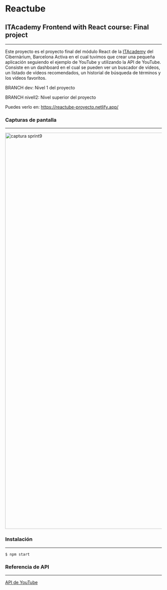 # Reactube

## ITAcademy Frontend with React course: Final project
***

Este proyecto es el proyecto final del módulo React de la [ITAcademy](https://cibernarium.barcelonactiva.cat/web/guest/ficha-actividad?activityId=1053832) del Cibernàrium, Barcelona Activa en el cual tuvimos que crear una pequeña aplicación seguiendo el ejemplo de YouTube y utilizando la API de YouTube. Consiste en un dashboard en el cual se pueden ver un buscador de vídeos, un listado de vídeos recomendados, un historial de búsqueda de términos y los vídeos favoritos.  

BRANCH dev: Nivel 1 del proyecto

BRANCH nivell2: Nivel superior del proyecto

Puedes verlo en: https://reactube-proyecto.netlify.app/

### Capturas de pantalla
***

<img width="1271" alt="captura sprint9" src="https://user-images.githubusercontent.com/47662713/112522732-452f2980-8d9e-11eb-9391-2a30d9a9bdb0.png">


### Instalación
***
```
$ npm start
```

### Referencia de API
***
[API de YouTube](https://developers.google.com/youtube/v3/docs?hl=es)
